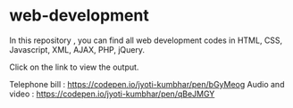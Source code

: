 # web-development
In this repository , you can find all web development codes in HTML, CSS, Javascript, XML, AJAX, PHP, jQuery.

Click on the link to view the output.

Telephone bill : https://codepen.io/jyoti-kumbhar/pen/bGyMeog
Audio and video : https://codepen.io/jyoti-kumbhar/pen/qBeJMGY
